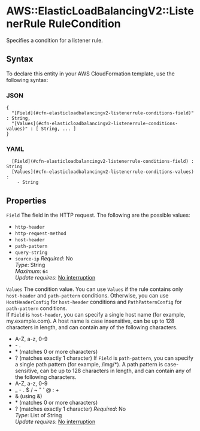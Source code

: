 # AWS::ElasticLoadBalancingV2::ListenerRule RuleCondition<a name="aws-properties-elasticloadbalancingv2-listenerrule-conditions"></a>

Specifies a condition for a listener rule\.

## Syntax<a name="aws-properties-elasticloadbalancingv2-listenerrule-conditions-syntax"></a>

To declare this entity in your AWS CloudFormation template, use the following syntax:

### JSON<a name="aws-properties-elasticloadbalancingv2-listenerrule-conditions-syntax.json"></a>

```
{
  "[Field](#cfn-elasticloadbalancingv2-listenerrule-conditions-field)" : String,
  "[Values](#cfn-elasticloadbalancingv2-listenerrule-conditions-values)" : [ String, ... ]
}
```

### YAML<a name="aws-properties-elasticloadbalancingv2-listenerrule-conditions-syntax.yaml"></a>

```
﻿  [Field](#cfn-elasticloadbalancingv2-listenerrule-conditions-field) : String
﻿  [Values](#cfn-elasticloadbalancingv2-listenerrule-conditions-values) : 
    - String
```

## Properties<a name="aws-properties-elasticloadbalancingv2-listenerrule-conditions-properties"></a>

`Field`  <a name="cfn-elasticloadbalancingv2-listenerrule-conditions-field"></a>
The field in the HTTP request\. The following are the possible values:  
+  `http-header` 
+  `http-request-method` 
+  `host-header` 
+  `path-pattern` 
+  `query-string` 
+  `source-ip` 
*Required*: No  
*Type*: String  
*Maximum*: `64`  
*Update requires*: [No interruption](https://docs.aws.amazon.com/AWSCloudFormation/latest/UserGuide/using-cfn-updating-stacks-update-behaviors.html#update-no-interrupt)

`Values`  <a name="cfn-elasticloadbalancingv2-listenerrule-conditions-values"></a>
The condition value\. You can use `Values` if the rule contains only `host-header` and `path-pattern` conditions\. Otherwise, you can use `HostHeaderConfig` for `host-header` conditions and `PathPatternConfig` for `path-pattern` conditions\.  
If `Field` is `host-header`, you can specify a single host name \(for example, my\.example\.com\)\. A host name is case insensitive, can be up to 128 characters in length, and can contain any of the following characters\.  
+ A\-Z, a\-z, 0\-9
+ \- \.
+ \* \(matches 0 or more characters\)
+ ? \(matches exactly 1 character\)
If `Field` is `path-pattern`, you can specify a single path pattern \(for example, /img/\*\)\. A path pattern is case\-sensitive, can be up to 128 characters in length, and can contain any of the following characters\.  
+ A\-Z, a\-z, 0\-9
+ \_ \- \. $ / \~ " ' @ : \+
+ & \(using &amp;\)
+ \* \(matches 0 or more characters\)
+ ? \(matches exactly 1 character\)
*Required*: No  
*Type*: List of String  
*Update requires*: [No interruption](https://docs.aws.amazon.com/AWSCloudFormation/latest/UserGuide/using-cfn-updating-stacks-update-behaviors.html#update-no-interrupt)